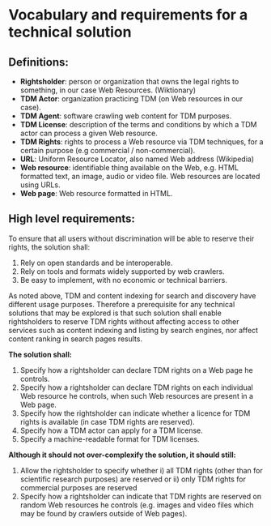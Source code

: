 # Vocabulary and requirements for a technical solution

## Definitions:

- **Rightsholder**: person or organization that owns the legal rights to something, in our case Web Resources. (Wiktionary)
- **TDM Actor**: organization practicing TDM (on Web resources in our case).
- **TDM Agent**: software crawling web content for TDM purposes. 
- **TDM License**: description of the terms and conditions by which a TDM actor can process a given Web resource.  
- **TDM Rights**: rights to process a Web resource via TDM techniques, for a certain purpose (e.g commercial / non-commercial).  
- **URL**: Uniform Resource Locator, also named Web address (Wikipedia)
- **Web resource**: identifiable thing available on the Web, e.g. HTML formatted text, an image, audio or video file. Web resources are located using URLs.
- **Web page**: Web resource formatted in HTML. 

## High level requirements: 

To ensure that all users without discrimination will be able to reserve their rights, the solution shall:

1. Rely on open standards and be interoperable.
1. Rely on tools and formats widely supported by web crawlers.
1. Be easy to implement, with no economic or technical barriers.

As noted above, TDM and content indexing for search and discovery have different usage purposes. Therefore a prerequisite for any technical solutions that may be explored is that such solution shall enable rightsholders to reserve TDM rights without affecting access to other services such as content indexing and listing by search engines, nor affect content ranking in search pages results. 

**The solution shall:**

1. Specify how a rightsholder can declare TDM rights on a Web page he controls.
1. Specify how a rightsholder can declare TDM rights on each individual Web resource he controls, when such Web resources are present in a Web page.
1. Specify how the rightsholder can indicate whether a licence for TDM rights is available (in case TDM rights are reserved).
1. Specify how a TDM actor can apply for a TDM license.
1. Specify a machine-readable format for TDM licenses. 

**Although it should not over-complexify the solution, it should still:**

1. Allow the rightsholder to specify whether i) all TDM rights (other than for scientific research purposes) are reserved or ii) only TDM rights for commercial purposes are reserved  
1. Specify how a rightsholder can indicate that TDM rights are reserved on random Web resources he controls (e.g. images and video files which may be found by crawlers outside of Web pages).